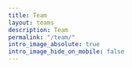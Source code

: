 ```yaml
---
title: Team
layout: teams
description: Team
permalink: "/team/"
intro_image_absolute: true
intro_image_hide_on_mobile: false
---
```













